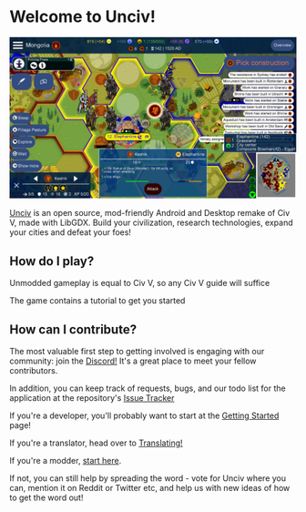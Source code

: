# Welcome to Unciv!

![image](https://raw.githubusercontent.com/yairm210/Unciv/master/extraImages/GithubPreviewImage.jpg)

[Unciv](https://github.com/yairm210/Unciv) is an open source, mod-friendly Android and Desktop remake of Civ V, made with LibGDX. Build your civilization, research technologies, expand your cities and defeat your foes!

## How do I play?

Unmodded gameplay is equal to Civ V, so any Civ V guide will suffice

The game contains a tutorial to get you started

## How can I contribute?

The most valuable first step to getting involved is engaging with our community: join the [Discord!](https://discord.gg/bjrB4Xw) It's a great place to meet your fellow contributors.

In addition, you can keep track of requests, bugs, and our todo list for the application at the repository's [Issue Tracker](https://github.com/yairm210/Unciv/issues)

If you're a developer, you'll probably want to start at the [Getting Started](Developers/Building-Locally.md) page!

If you're a translator, head over to [Translating!](Other/Translating.md)

If you're a modder, [start here](Modders/Mods.md).

If not, you can still help by spreading the word - vote for Unciv where you can, mention it on Reddit or Twitter etc, and help us with new ideas of how to get the word out!
